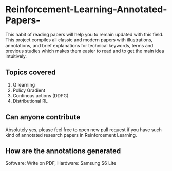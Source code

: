 # Reinforcement-Learning-Annotated-Papers-

This habit of reading papers will help you to remain updated with this field. This project compiles all classic and modern papers with illustrations, annotations, and brief explanations for technical keywords, terms and previous studies which makes them easier to read and to get the main idea intuitively.

## Topics covered

1.  Q learning
2.  Policy Gradient 
3.  Continous actions (DDPG)
4.  Distributional RL

## Can anyone contribute

Absolutely yes, please feel free to open new pull request if you have such kind of annotated research papers in Reinforcement Learning. 

## How are the annotations generated

Software: Write on PDF, Hardware: Samsung S6 Lite

